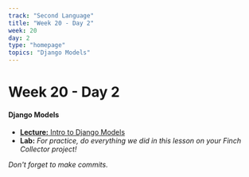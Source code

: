 ```yaml
---
track: "Second Language"
title: "Week 20 - Day 2"
week: 20
day: 2
type: "homepage"
topics: "Django Models"
---
```


# Week 20 - Day 2

#### Django Models

- [**Lecture:** Intro to Django Models](/second-language/week-20/day-2/lecture-materials/intro-to-django-models/)
- **Lab:** _For practice, do everything we did in this lesson on your Finch Collector project!_
  <br>

_Don't forget to make commits._
